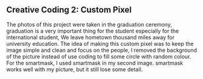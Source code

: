 ## Creative Coding 2: Custom Pixel
The photos of this project were taken in the graduation ceremony, graduation is a very important thing for the student especially for the international student, We leave hometown thousand miles away for university education.
The idea of making this custom pixel was to keep the image simple and clean and focus on the people, I removed the background of the picture instead of use coding to fill some circle with random colour.
For the smartmask, I used smartmask in my second image. smartmask works well with my picture, but it still lose some detail.